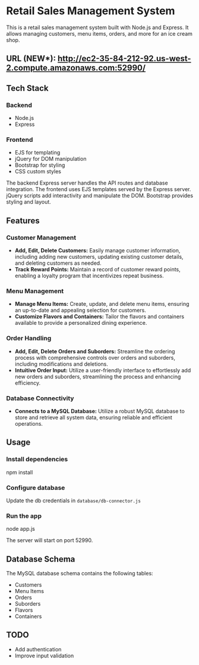 # Retail Sales Management System

This is a retail sales management system built with Node.js and Express. It allows managing customers, menu items, orders, and more for an ice cream shop.

## URL (NEW*): http://ec2-35-84-212-92.us-west-2.compute.amazonaws.com:52990/

## Tech Stack

### Backend
- Node.js
- Express

### Frontend
- EJS for templating
- jQuery for DOM manipulation
- Bootstrap for styling
- CSS custom styles

The backend Express server handles the API routes and database integration.
The frontend uses EJS templates served by the Express server. jQuery scripts add interactivity and manipulate the DOM. Bootstrap provides styling and layout.

## Features

### Customer Management
- **Add, Edit, Delete Customers:** Easily manage customer information, including adding new customers, updating existing customer details, and deleting customers as needed.
- **Track Reward Points:** Maintain a record of customer reward points, enabling a loyalty program that incentivizes repeat business.

### Menu Management
- **Manage Menu Items:** Create, update, and delete menu items, ensuring an up-to-date and appealing selection for customers.
- **Customize Flavors and Containers:** Tailor the flavors and containers available to provide a personalized dining experience.

### Order Handling
- **Add, Edit, Delete Orders and Suborders:** Streamline the ordering process with comprehensive controls over orders and suborders, including modifications and deletions.
- **Intuitive Order Input:** Utilize a user-friendly interface to effortlessly add new orders and suborders, streamlining the process and enhancing efficiency.

### Database Connectivity
- **Connects to a MySQL Database:** Utilize a robust MySQL database to store and retrieve all system data, ensuring reliable and efficient operations.

## Usage

### Install dependencies

npm install

### Configure database
Update the db credentials in `database/db-connector.js`

### Run the app

node app.js

The server will start on port 52990.

## Database Schema
The MySQL database schema contains the following tables:
- Customers
- Menu Items
- Orders
- Suborders
- Flavors
- Containers

## TODO
- Add authentication
- Improve input validation
